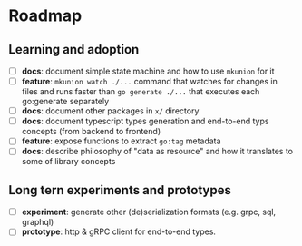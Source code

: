 # Roadmap
## Learning and adoption

- [ ] **docs**: document simple state machine and how to use `mkunion` for it
- [ ] **feature**: `mkunion watch ./...` command that watches for changes in files and runs faster than `go generate ./...` that executes each go:generate separately
- [ ] **docs**: document other packages in `x/` directory
- [ ] **docs**: document typescript types generation and end-to-end typs concepts (from backend to frontend)
- [ ] **feature**: expose functions to extract `go:tag` metadata
- [ ] **docs**: describe philosophy of "data as resource" and how it translates to some of library concepts

## Long tern experiments and prototypes

- [ ] **experiment**: generate other (de)serialization formats (e.g. grpc, sql, graphql)
- [ ] **prototype**: http & gRPC client for end-to-end types. 